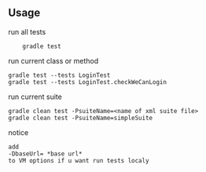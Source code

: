 ## Usage


run all tests

        gradle test 

run current class or method

    gradle test --tests LoginTest
    gradle test --tests LoginTest.checkWeCanLogin
    
run current suite

    gradle clean test -PsuiteName=<name of xml suite file>
    gradle clean test -PsuiteName=simpleSuite
        
notice

    add 
    -DbaseUrl= *base url* 
    to VM options if u want run tests localy    